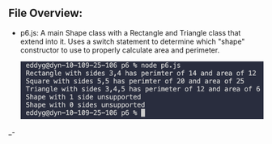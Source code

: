 ## File Overview:

- p6.js: A main Shape class with a Rectangle and Triangle class that extend into it. Uses a switch statement to determine which "shape" constructor to use to properly calculate area and perimeter.

  <img src="./p6-console.png" alt="p6-console.png" width="" height="">
_-
